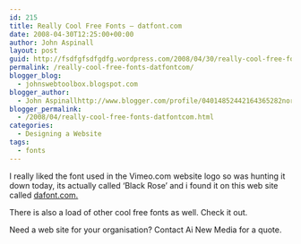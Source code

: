 ```yaml
---
id: 215
title: Really Cool Free Fonts – datfont.com
date: 2008-04-30T12:25:00+00:00
author: John Aspinall
layout: post
guid: http://fsdfgfsdfgdfg.wordpress.com/2008/04/30/really-cool-free-fonts-datfontcom/
permalink: /really-cool-free-fonts-datfontcom/
blogger_blog:
  - johnswebtoolbox.blogspot.com
blogger_author:
  - John Aspinallhttp://www.blogger.com/profile/04014852442164365282noreply@blogger.com
blogger_permalink:
  - /2008/04/really-cool-free-fonts-datfontcom.html
categories:
  - Designing a Website
tags:
  - fonts
---
```

I really liked the font used in the Vimeo.com website logo so was hunting it down today, its actually called &#8216;Black Rose&#8217; and i found it on this web site called [dafont.com.](http://www.dafont.com/top.php?text=vimeo)

There is also a load of other cool free fonts as well. Check it out. 

<div class="blogger-post-footer">
  Need a web site for your organisation? Contact Ai New Media for a quote.
</div>